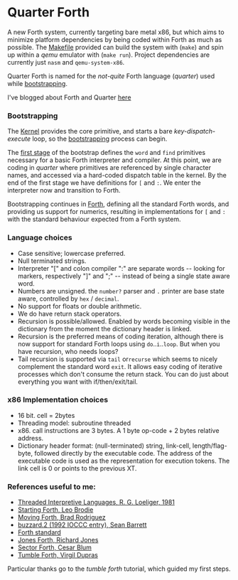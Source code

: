 # Quarter Forth

A new Forth system, currently targeting bare metal x86, but which aims to minimize platform dependencies by being coded within Forth as much as possible. The [Makefile](Makefile) provided can build the system with (`make`) and spin up within a _qemu_ emulator with (`make run`). Project dependencies are currently just `nasm` and `qemu-system-x86`.

Quarter Forth is named for the _not-quite_ Forth language (_quarter_) used while [bootstrapping](bootstrapping.md).

I've blogged about Forth and Quarter [here](https://nick-chapman.github.io/blog/)

### Bootstrapping

The [Kernel](x86/kernel.asm) provides the core primitive, and starts a bare _key-dispatch-execute_ loop, so the [bootstrapping](x86.list) process can begin.

The [first stage](f/quarter.q) of the bootstrap defines the `word` and `find` primitives
necessary for a basic Forth interpreter and compiler. At this point, we are coding in _quarter_ where primitives are referenced by single character names, and accessed via a hard-coded dispatch table in the kernel. By the end of the first stage we have definitions for `[` and `:`. We enter the interpreter now and transition to Forth.

Bootstrapping continues in [Forth](f/forth.f), defining all the standard Forth words, and providing us support for numerics, resulting in implementations for `[` and `:` with the standard behaviour expected from a Forth system.

### Language choices

- Case sensitive; lowercase preferred.
- Null terminated strings.
- Interpreter "[" and colon compiler ":" are separate words -- looking for markers, respectively "]" and ";" -- instead of being a single state aware word.
- Numbers are unsigned. the `number?` parser and `.` printer are base state aware, controlled by `hex` / `decimal`.
- No support for floats or double arithmetic.
- We do have return stack operators.
- Recursion is possible/allowed. Enabled by words becoming visible in the dictionary from the moment the dictionary header is linked.
- Recursion is the preferred means of coding iteration, although there is now support for standard Forth loops using `do`..`i`..`loop`. But when you have recursion, who needs loops?
- Tail recursion is supported via `tail` or`recurse` which seems to nicely complement the standard word `exit`. It allows easy coding of iterative processes which don't consume the return stack. You can do just about everything you want with if/then/exit/tail.

### x86 Implementation choices

- 16 bit. cell = 2bytes
- Threading model: subroutine threaded
- x86. call instructions are 3 bytes. A 1 byte op-code + 2 bytes relative address.
- Dictionary header format: (null-terminated) string, link-cell, length/flag-byte, followed directly by the executable code. The address of the executable code is used as the representation for execution tokens. The link cell is 0 or points to the previous XT.


### References useful to me:
- [Threaded Interpretive Languages, R. G. Loeliger, 1981](https://archive.org/details/R.G.LoeligerThreadedInterpretiveLanguagesTheirDesignAndImplementationByteBooks1981)
- [Starting Forth, Leo Brodie](https://www.forth.com/starting-forth)
- [Moving Forth, Brad Rodriguez](https://www.bradrodriguez.com/papers/moving1.htm)
- [buzzard.2 (1992 IOCCC entry), Sean Barrett](http://ftp.funet.fi/pub/doc/IOCCC/1992/buzzard.2.design)
- [Forth standard](https://forth-standard.org)
- [Jones Forth, Richard Jones](https://github.com/nornagon/jonesforth/blob/master/jonesforth.S)
- [Sector Forth, Cesar Blum](https://github.com/cesarblum/sectorforth)
- [Tumble Forth, Virgil Dupras](https://tumbleforth.hardcoded.net)

Particular thanks go to the _tumble forth_ tutorial, which guided my first steps.
